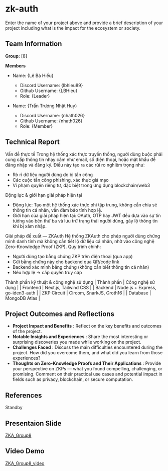 # zk-auth

Enter the name of your project above and provide a brief description of your project including what is the impact for the ecosystem or society.

## Team Information
**Group:** [8]

**Members**

- Name: {Lê Bá Hiếu}
  - Discord Username: {lbhieu89}
  - Github Username: {LBHieu}
  - Role: {Leader}

- Name: {Trần Trương Nhật Huy}
  - Discord Username: {nhath026}
  - Github Username: {nhath026}
  - Role: {Member}

## Technical Report

Vấn đề thực tế
Trong hệ thống xác thực truyền thống, người dùng buộc phải cung cấp thông tin nhạy cảm như email, số điện thoại, hoặc mật khẩu để đăng nhập và đăng ký. Điều này tạo ra các rủi ro nghiêm trọng như:
- Rò rỉ dữ liệu người dùng do bị tấn công
- Các cuộc tấn công phishing, xác thực giả mạo
- Vi phạm quyền riêng tư, đặc biệt trong ứng dụng blockchain/web3

Động lực & giới hạn giải pháp hiện tại
- Động lực: Tạo một hệ thống xác thực phi tập trung, không cần chia sẻ thông tin cá nhân, vẫn đảm bảo tính hợp lệ.
- Giới hạn của giải pháp hiện tại: OAuth, OTP hay JWT đều dựa vào sự tin tưởng vào bên thứ ba và lưu trữ trạng thái người dùng, gây lộ thông tin khi bị xâm nhập.

Giải pháp đề xuất — ZKAuth
Hệ thống ZKAuth cho phép người dùng chứng minh danh tính mà không cần tiết lộ dữ liệu cá nhân, nhờ vào công nghệ Zero-Knowledge Proof (ZKP). Quy trình chính:
- Người dùng tạo bằng chứng ZKP trên điện thoại (qua app)
- Gửi bằng chứng này cho backend qua QR/code link
- Backend xác minh bằng chứng (không cần biết thông tin cá nhân)
- Nếu hợp lệ → cấp quyền truy cập

Thành phần kỹ thuật & công nghệ sử dụng
| Thành phần | Công nghệ sử dụng | 
| Frontend | Next.js, Tailwind CSS | 
| Backend | Node.js + Express, go-iden3-auth | 
| ZKP Circuit | Circom, SnarkJS, Groth16 | 
| Database | MongoDB Atlas | 

## Project Outcomes and Reflections

- **Project Impact and Benefits** : Reflect on the key benefits and outcomes of the project. 
- **Notable Insights and Experiences** : Share the most interesting or surprising discoveries you made while working on the project. 
- **Challenges Faced** : Discuss the main difficulties encountered during the project. How did you overcome them, and what did you learn from those experiences?
- **Thoughts on Zero-Knowledge Proofs and Their Applications** : Provide your perspective on ZKPs — what you found compelling, challenging, or promising. Comment on their practical use cases and potential impact in fields such as privacy, blockchain, or secure computation.

## References

Standby

## Presentaion Slide
[ZKA_Group8](https://www.canva.com/design/DAGum_sHdH4/bLmtpLjg4mW0gjYubAHUiQ/edit?utm_content=DAGum_sHdH4&utm_campaign=designshare&utm_medium=link2&utm_source=sharebutton)

## Video Demo 

[ZKA_Group8_video](https://drive.google.com/drive/folders/1P_D-b-FUp3VEbzKnxhCrb0UpFcryNmxH?usp=sharing)
